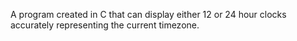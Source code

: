 A program created in C that can display either 12 or 24 hour clocks accurately representing the current timezone.
